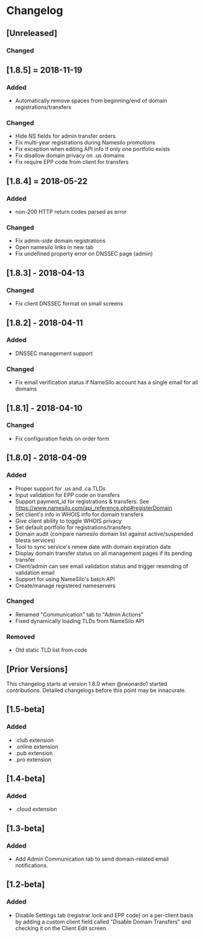 # Changelog

## [Unreleased]
### Changed

## [1.8.5] = 2018-11-19
### Added
- Automatically remove spaces from beginning/end of domain registrations/transfers
### Changed
- Hide NS fields for admin transfer orders
- Fix multi-year registrations during Namesilo promotions
- Fix exception when editing API info if only one portfolio exists
- Fix disallow domain privacy on .us domains
- Fix require EPP code from client for transfers

## [1.8.4] = 2018-05-22
### Added
- non-200 HTTP return codes parsed as error
### Changed
- Fix admin-side domain registrations
- Open namesilo links in new tab
- Fix undefined property error on DNSSEC page (admin)

## [1.8.3] - 2018-04-13
### Changed
- Fix client DNSSEC format on small screens

## [1.8.2] - 2018-04-11
### Added
- DNSSEC management support

### Changed
- Fix email verification status if NameSilo account has a single email for all domains

## [1.8.1] - 2018-04-10
### Changed
- Fix configuration fields on order form

## [1.8.0] - 2018-04-09
### Added
- Proper support for .us and .ca TLDs
- Input validation for EPP code on transfers
- Support payment_id for registrations & transfers.  See https://www.namesilo.com/api_reference.php#registerDomain
- Set client's info in WHOIS info for domain transfers
- Give client ability to toggle WHOIS privacy
- Set default portfolio for registrations/transfers
- Domain audit (compare namesilo domain list against active/suspended blesta services)
- Tool to sync service's renew date with domain expiration date
- Display domain transfer status on all management pages if its pending transfer
- Client/admin can see email validation status and trigger resending of validation email
- Support for using NameSilo's batch API
- Create/manage registered nameservers

### Changed
- Renamed "Communication" tab to "Admin Actions"
- Fixed dynamically loading TLDs from NameSilo API

### Removed
- Old static TLD list from code

## [Prior Versions]
This changelog starts at version 1.8.0 when @neonardo1 started contributions.
Detailed changelogs before this point may be innacurate.

## [1.5-beta]
### Added
- .club extension
- .online extension
- .pub extension
- .pro extension

## [1.4-beta]
### Added
- .cloud extension

## [1.3-beta]
### Added
- Add Admin Communication tab to send domain-related email notifications.

## [1.2-beta]
### Added
- Disable Settings tab (registrar lock and EPP code) on a per-client basis by adding a custom client field called "Disable Domain Transfers" and checking it on the Client Edit screen.